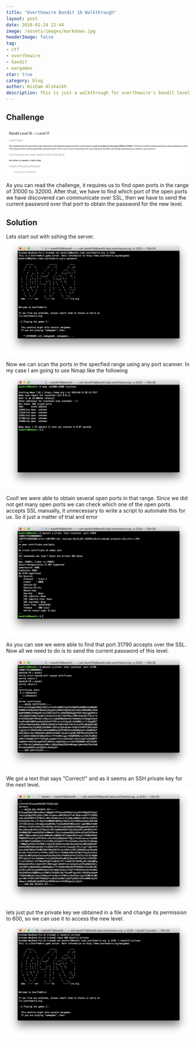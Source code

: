 ```yaml
---
title: "Overthewire Bandit 16 Walkthrough"
layout: post
date: 2018-01-24 22:44
image: /assets/images/markdown.jpg
headerImage: false
tag:
- ctf
- overthewire
- bandit
- wargames
star: true
category: blog
author: Hisham Alshaikh
description: This is just a walkthrough for overthewire's bandit level 16
---
```


## Challenge

![Markdown Image](/assets/images/bandit_16_solution/overthewire_challenge.png)

As you can read the challenge, it requires us to find open ports in the range of 31000 to 32000. After that, we have to find which port of the open ports we have discovered can communicate over SSL, then we have to send the current password over that port to obtain the password for the new level. 

## Solution

Lets start out with sshing the server.
![Markdown Image](/assets/images/bandit_16_solution/sshing_the_server.png)

Now we can scan the ports in the specfied range using any port scanner. In my case I am going to use Nmap like the following
![Markdown Image](/assets/images/bandit_16_solution/nmaping_the_server.png)

Cool! we were able to obtain several open ports in that range. Since we did not get many open ports we can check which one of the open ports accepts SSL manually, it unnecessary to write a script to automate this for us. So it just a matter of trial and error
![Markdown Image](/assets/images/bandit_16_solution/failed_ssl_connection.png)

As you can see we were able to find that port 31790 accepts over the SSL. Now all we need to do is to send the current password of this level.
![Markdown Image](/assets/images/bandit_16_solution/success_ssl_connection.png)


We got a text that says "Correct!" and as it seems an SSH private key for the next level.
![Markdown Image](/assets/images/bandit_16_solution/obtaining_ssh_private_key.png)

lets just put the private key we obtained in a file and change its permission to 600, so we can use it to access the new level.
![Markdown Image](/assets/images/bandit_16_solution/accessing_the_new_level.png)



